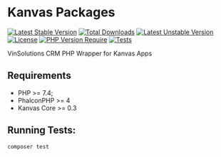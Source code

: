 Kanvas Packages
============
[![Latest Stable Version](http://poser.pugx.org/kanvas/vin-solutions-crm/v)](https://packagist.org/packages/kanvas/vin-solutions-crm) [![Total Downloads](http://poser.pugx.org/kanvas/vin-solutions-crm/downloads)](https://packagist.org/packages/kanvas/vin-solutions-crm) [![Latest Unstable Version](http://poser.pugx.org/kanvas/vin-solutions-crm/v/unstable)](https://packagist.org/packages/kanvas/vin-solutions-crm) [![License](http://poser.pugx.org/kanvas/vin-solutions-crm/license)](https://packagist.org/packages/kanvas/vin-solutions-crm) [![PHP Version Require](http://poser.pugx.org/kanvas/vin-solutions-crm/require/php)](https://packagist.org/packages/kanvas/vin-solutions-crm)
[![Tests](https://github.com/bakaphp/vin-solutions-crm/workflows/Tests/badge.svg?branch=0.1)](https://github.com/bakaphp/vin-solutions-crm/actions?query=Tests)

VinSolutions CRM PHP Wrapper for Kanvas Apps

Requirements
------------

* PHP >= 7.4;
* PhalconPHP >= 4
* Kanvas Core >= 0.3

Running Tests:
--------
 
    composer test

